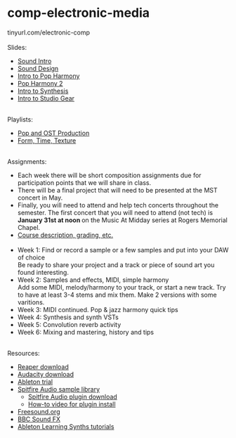 # comp-electronic-media
tinyurl.com/electronic-comp <br><br>
Slides:
- <a href = "https://edemastes.github.io/comp-electronic-media/slides/sound-intro.pdf"> Sound Intro </a>
- <a href = "https://edemastes.github.io/comp-electronic-media/slides/sound-design.pdf"> Sound Design </a>
- <a href = "https://edemastes.github.io/comp-electronic-media/slides/pop-harmony.pdf"> Intro to Pop Harmony </a>
- <a href = "https://edemastes.github.io/comp-electronic-media/slides/pop-harmony-2.pdf"> Pop Harmony 2 </a>
- <a href = "https://edemastes.github.io/comp-electronic-media/slides/synthesis.pdf"> Intro to Synthesis </a>
- <a href = "https://edemastes.github.io/comp-electronic-media/slides/studio-gear.pdf"> Intro to Studio Gear </a> <br><br>

Playlists:
- <a href ="https://open.spotify.com/playlist/12QL3KJAAsaxZ54LuD0OFt?si=395b76dd59b5465f"> Pop and OST Production </a>
- <a href = "https://open.spotify.com/playlist/5NHLLbN8afQGKKgNVTFkgk?si=182ddf1c3e3d494f"> Form, Time, Texture </a> <br><br>

Assignments: <br>
- Each week there will be short composition assignments due for participation points that we will share in class. 
- There will be a final project that will need to be presented at the MST concert in May.
- Finally, you will need to attend and help tech concerts throughout the semester. The first concert that you will need to attend (not tech) is <b> January 31st at noon </b> on the Music At Midday series at Rogers Memorial Chapel.
- <a href = "https://edemastes.github.io/comp-electronic-media/syllabus-draft.pdf"> Course description, grading, etc. </a> <br><br>
- Week 1:
  Find or record a sample or a few samples and put into your DAW of choice <br>
  Be ready to share your project and a track or piece of sound art you found interesting.
- Week 2: Samples and effects, MIDI, simple harmony <br>
Add some MIDI, melody/harmony to your track, or start a new track. Try to have at least 3-4 stems and mix them. Make 2 versions with some varitions.
- Week 3: MIDI continued. Pop & jazz harmony quick tips
- Week 4: Synthesis and synth VSTs
- Week 5: Convolution reverb activity
- Week 6: Mixing and mastering, history and tips <br><br>

Resources:
- <a href ="https://www.reaper.fm/download.php"> Reaper download </a>
- <a href = "https://www.audacityteam.org/"> Audacity download </a>
- <a href ="https://www.ableton.com/en/trial/"> Ableton trial </a>
- <a href = "https://www.spitfireaudio.com/instruments?rrp_to_pay_usd=%3A1"> Spitfire Audio sample library </a>
  - <a href = "https://www.spitfireaudio.com/info/library-manager/"> Spitfire Audio plugin download </a>
  - <a href = "https://www.spitfireaudio.com/info/website-guide/digital-downloads/"> How-to video for plugin install </a>
- <a href ="https://freesound.org/"> Freesound.org </a>
- <a href ="https://sound-effects.bbcrewind.co.uk/?authuser=0"> BBC Sound FX </a>
- <a href ="https://learningsynths.ableton.com/"> Ableton Learning Synths tutorials </a>

  
